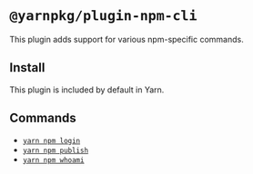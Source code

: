 # `@yarnpkg/plugin-npm-cli`

This plugin adds support for various npm-specific commands.

## Install

This plugin is included by default in Yarn.

## Commands

- [`yarn npm login`](https://yarnpkg.com/cli/npm/login)
- [`yarn npm publish`](https://yarnpkg.com/cli/npm/publish)
- [`yarn npm whoami`](https://yarnpkg.com/cli/npm/whoami)
